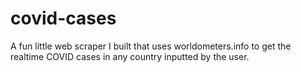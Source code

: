 # covid-cases
A fun little web scraper I built that uses worldometers.info to get the realtime COVID cases in any country inputted by the user. 
